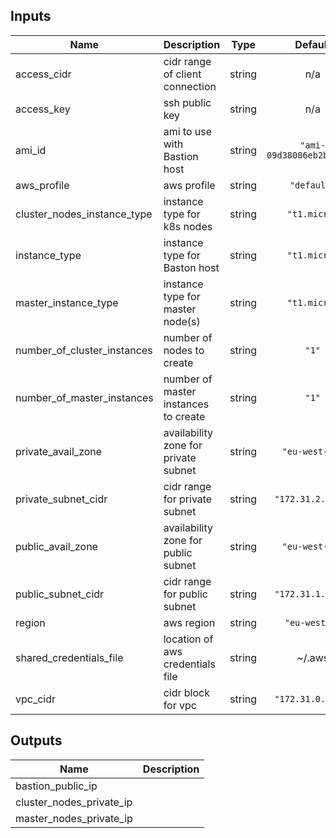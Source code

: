 ## Inputs

| Name | Description | Type | Default | Required |
|------|-------------|:----:|:-----:|:-----:|
| access\_cidr | cidr range of client connection | string | n/a | yes |
| access\_key | ssh public key | string | n/a | yes |
| ami\_id | ami to use with Bastion host | string | `"ami-09d38086eb2b23925"` | no |
| aws\_profile | aws profile | string | `"default"` | no |
| cluster\_nodes\_instance\_type | instance type for k8s nodes | string | `"t1.micro"` | no |
| instance\_type | instance type for Baston host | string | `"t1.micro"` | no |
| master\_instance\_type | instance type for master node(s) | string | `"t1.micro"` | no |
| number\_of\_cluster\_instances | number of nodes to create | string | `"1"` | no |
| number\_of\_master\_instances | number of master instances to create | string | `"1"` | no |
| private\_avail\_zone | availability zone for private subnet | string | `"eu-west-1a"` | no |
| private\_subnet\_cidr | cidr range for private subnet | string | `"172.31.2.0/24"` | no |
| public\_avail\_zone | availability zone for public subnet | string | `"eu-west-1a"` | no |
| public\_subnet\_cidr | cidr range for public subnet | string | `"172.31.1.0/24"` | no |
| region | aws region | string | `"eu-west-1"` | no |
| shared\_credentials\_file | location of aws credentials file | string | ~/.aws | no |
| vpc\_cidr | cidr block for vpc | string | `"172.31.0.0/16"` | no |

## Outputs

| Name | Description |
|------|-------------|
| bastion\_public\_ip |  |
| cluster\_nodes\_private\_ip |  |
| master\_nodes\_private\_ip |  |

